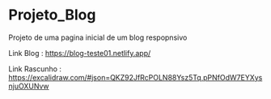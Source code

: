 # Projeto_Blog
Projeto de uma pagina inicial de um blog respopnsivo


Link Blog : https://blog-teste01.netlify.app/

Link Rascunho : https://excalidraw.com/#json=QKZ92JfRcPOLN88Ysz5Tq,pPNfOdW7EYXysnjuOXUNvw

